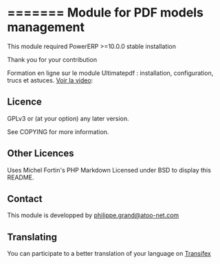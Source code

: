 

=======
Module for PDF models management 
=========

This module required PowerERP >=10.0.0 stable installation

Thank you for your contribution

Formation en ligne sur le module Ultimatepdf : installation, configuration, trucs et astuces. [Voir la video](https://www.youtube.com/watch?v=bw3a08poCmU):


Licence
-------
GPLv3 or (at your option) any later version.

See COPYING for more information.

Other Licences
--------------
Uses Michel Fortin's PHP Markdown Licensed under BSD to display this README.


Contact
--------
This module is developped by <philippe.grand@atoo-net.com>

Translating
-------------

You can participate to a better translation of your language on [Transifex](https://www.transifex.com/atoo-net/ultimatepdf/dashboard)

